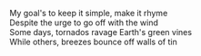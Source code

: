 My goal's to keep it simple, make it rhyme\
Despite the urge to go off with the wind\
Some days, tornados ravage Earth's green vines\
While others, breezes bounce off walls of tin